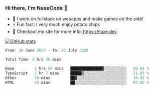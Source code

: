 ### Hi there, I'm NaxeCode 👋
- 🔭 I work on fullstack on webapps and make games on the side!
- ⚡ Fun fact: I very much enjoy potato chips
- 🔋 Checkout my site for more info: https://naxe.dev

[![GitHub stats](https://github-readme-stats.vercel.app/api?username=naxecode&theme=onedark)](https://naxe.dev)

<!--START_SECTION:waka-->

```csharp
From: 26 June 2025 - To: 03 July 2025

Total Time: 4 hrs 36 mins

Haxe         2 hrs 58 mins   ██████████████▓░░░░░░░░░░   58.04 %
TypeScript   1 hr 7 mins     █████▒░░░░░░░░░░░░░░░░░░░   21.93 %
Other        30 mins         ██▓░░░░░░░░░░░░░░░░░░░░░░   10.02 %
HTML         24 mins         ██░░░░░░░░░░░░░░░░░░░░░░░   07.85 %
```

<!--END_SECTION:waka-->



<!--
**NaxeCode/NaxeCode** is a ✨ _special_ ✨ repository because its `README.md` (this file) appears on your GitHub profile.

Here are some ideas to get you started:

- 🔭 I’m currently working on Web apps for indie games!
- 🌱 I’m currently mastering C#
- 👯 I’m looking to collaborate on ...
- 🤔 I’m looking for help with ...
- 💬 Ask me about ...
- 📫 How to reach me: ...
- 😄 Pronouns: ...
- ⚡ Fun fact: I love chips
-->
